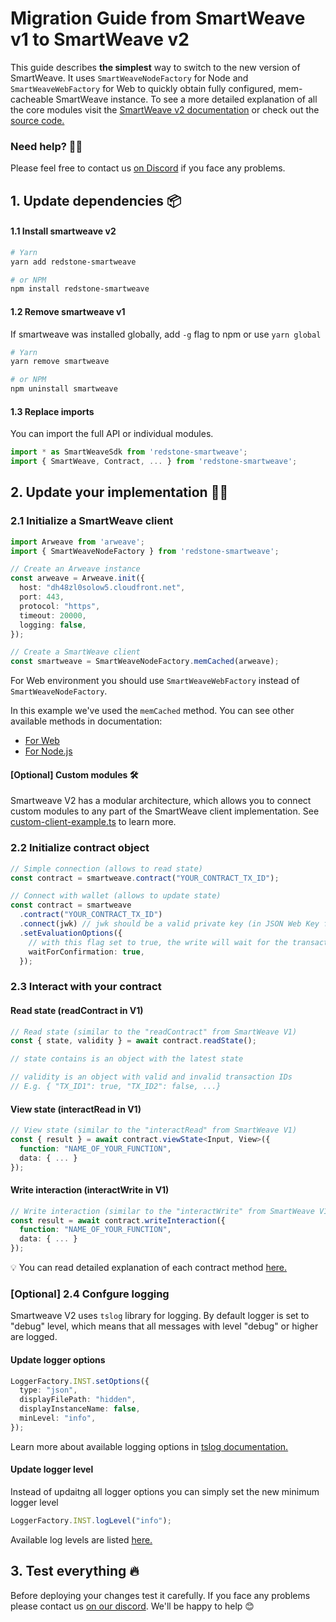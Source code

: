 # Migration Guide from SmartWeave v1 to SmartWeave v2

This guide describes <strong>the simplest</strong> way to switch to the new version of SmartWeave. It uses `SmartWeaveNodeFactory` for Node and `SmartWeaveWebFactory` for Web to quickly obtain fully configured, mem-cacheable SmartWeave instance. To see a more detailed explanation of all the core modules visit the [SmartWeave v2 documentation](https://smartweave.docs.redstone.finance/) or check out the [source code.](https://github.com/redstone-finance/redstone-smartweave)

### Need help? 🙋‍♂️
Please feel free to contact us [on Discord](https://redstone.finance/discord) if you face any problems.

## 1. Update dependencies 📦

#### 1.1 Install smartweave v2
```bash
# Yarn
yarn add redstone-smartweave

# or NPM
npm install redstone-smartweave
```
#### 1.2 Remove smartweave v1
If smartweave was installed globally, add `-g` flag to npm or use `yarn global`
```bash
# Yarn
yarn remove smartweave

# or NPM
npm uninstall smartweave
```

#### 1.3 Replace imports
You can import the full API or individual modules.
```typescript
import * as SmartWeaveSdk from 'redstone-smartweave';
import { SmartWeave, Contract, ... } from 'redstone-smartweave';
```

## 2. Update your implementation 🧑‍💻
### 2.1 Initialize a SmartWeave client
```typescript
import Arweave from 'arweave';
import { SmartWeaveNodeFactory } from 'redstone-smartweave';

// Create an Arweave instance
const arweave = Arweave.init({
  host: "dh48zl0solow5.cloudfront.net",
  port: 443,
  protocol: "https",
  timeout: 20000,
  logging: false,
});

// Create a SmartWeave client
const smartweave = SmartWeaveNodeFactory.memCached(arweave);
```

For Web environment you should use `SmartWeaveWebFactory` instead of `SmartWeaveNodeFactory`.

In this example we've used the `memCached` method. You can see other available methods in documentation:
- [For Web](https://smartweave.docs.redstone.finance/classes/SmartWeaveWebFactory.html)
- [For Node.js](https://smartweave.docs.redstone.finance/classes/SmartWeaveNodeFactory.html)

#### [Optional] Custom modules 🛠
Smartweave V2 has a modular architecture, which allows you to connect custom modules to any part of the SmartWeave client implementation. See [custom-client-example.ts](https://github.com/redstone-finance/redstone-smartweave-examples/blob/main/src/custom-client-example.ts) to learn more.

### 2.2 Initialize contract object
```typescript
// Simple connection (allows to read state)
const contract = smartweave.contract("YOUR_CONTRACT_TX_ID");

// Connect with wallet (allows to update state)
const contract = smartweave
  .contract("YOUR_CONTRACT_TX_ID")
  .connect(jwk) // jwk should be a valid private key (in JSON Web Key format)
  .setEvaluationOptions({
    // with this flag set to true, the write will wait for the transaction to be confirmed
    waitForConfirmation: true,
  });
```

### 2.3 Interact with your contract
#### Read state (readContract in V1)
```typescript
// Read state (similar to the "readContract" from SmartWeave V1)
const { state, validity } = await contract.readState();

// state contains is an object with the latest state

// validity is an object with valid and invalid transaction IDs
// E.g. { "TX_ID1": true, "TX_ID2": false, ...}
```

#### View state (interactRead in V1)
```typescript
// View state (similar to the "interactRead" from SmartWeave V1)
const { result } = await contract.viewState<Input, View>({
  function: "NAME_OF_YOUR_FUNCTION",
  data: { ... }
});
```

#### Write interaction (interactWrite in V1)
```typescript
// Write interaction (similar to the "interactWrite" from SmartWeave V1)
const result = await contract.writeInteraction({
  function: "NAME_OF_YOUR_FUNCTION",
  data: { ... }
});
```

💡 You can read detailed explanation of each contract method [here.](CONTRACT_METHODS.md)

### [Optional] 2.4 Confgure logging
Smartweave V2 uses `tslog` library for logging. By default logger is set to "debug" level, which means that all messages with level "debug" or higher are logged.

#### Update logger options
```typescript
LoggerFactory.INST.setOptions({
  type: "json",
  displayFilePath: "hidden",
  displayInstanceName: false,
  minLevel: "info",
});
```

Learn more about available logging options in [tslog documentation.](https://tslog.js.org/tsdoc/interfaces/isettingsparam.html)

#### Update logger level
Instead of updaitng all logger options you can simply set the new minimum logger level
```typescript
LoggerFactory.INST.logLevel("info");
```

Available log levels are listed [here.](https://github.com/redstone-finance/redstone-smartweave/blob/main/src/logging/RedStoneLogger.ts#L1)


## 3. Test everything 🔥
Before deploying your changes test it carefully. If you face any problems please contact us [on our discord](https://redstone.finance/discord). We'll be happy to help 😊
